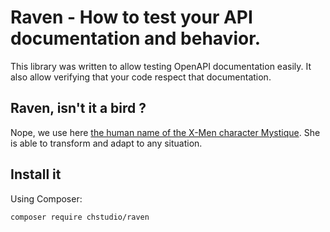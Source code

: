 # Raven - How to test your API documentation and behavior.

This library was written to allow testing OpenAPI documentation easily. It also
allow verifying that your code respect that documentation.

## Raven, isn't it a bird ?

Nope, we use here [the human name of the X-Men character Mystique](https://en.wikipedia.org/wiki/Mystique_(character)).
She is able to transform and adapt to any situation.

## Install it

Using Composer:

```bash
composer require chstudio/raven
```
